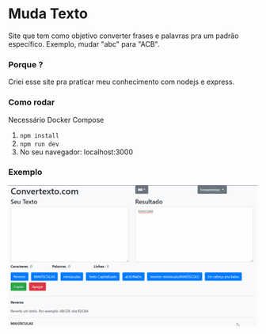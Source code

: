 # Muda Texto
Site que tem como objetivo converter frases e palavras pra um padrão específico.
Exemplo, mudar "abc" para "ACB".

### Porque ?
Criei esse site pra praticar meu conhecimento com nodejs e express. 

### Como rodar
Necessário Docker Compose
1. ```npm install```  
2. ```npm run dev```  
3. No seu navegador: localhost:3000

### Exemplo
![](gifExample.gif)
